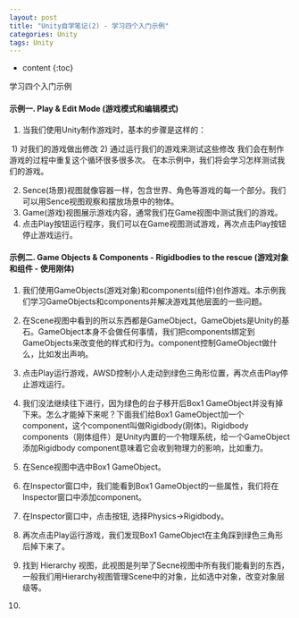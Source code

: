 ```yaml
---
layout: post
title: "Unity自学笔记(2) - 学习四个入门示例"
categories: Unity
tags: Unity
---
```


* content
{:toc}

学习四个入门示例

#### 示例一. Play & Edit Mode (游戏模式和编辑模式)
1. 当我们使用Unity制作游戏时，基本的步骤是这样的：

​	1) 对我们的游戏做出修改
	2) 通过运行我们的游戏来测试这些修改
我们会在制作游戏的过程中重复这个循环很多很多次。
在本示例中，我们将会学习怎样测试我们的游戏。

2. Sence(场景)视图就像容器一样，包含世界、角色等游戏的每一个部分。我们可以用Sence视图观察和摆放场景中的物体。
3. Game(游戏)视图展示游戏内容，通常我们在Game视图中测试我们的游戏。
4. 点击Play按钮运行程序，我们可以在Game视图测试游戏，再次点击Play按钮停止游戏运行。

#### 示例二. Game Objects & Components - Rigidbodies to the rescue (游戏对象和组件 - 使用刚体)
1. 我们使用GameObjects(游戏对象)和components(组件)创作游戏。本示例我们学习GameObjects和components并解决游戏其他层面的一些问题。

2. 在Scene视图中看到的所以东西都是GameObject，GameObjets是Unity的基石。GameObject本身不会做任何事情，我们把components绑定到GameObjects来改变他的样式和行为。component控制GameObject做什么，比如发出声响。
3. 点击Play运行游戏，AWSD控制小人走动到绿色三角形位置，再次点击Play停止游戏运行。
4. 我们没法继续往下进行，因为绿色的台子移开后Box1 GameObject并没有掉下来。怎么才能掉下来呢？下面我们给Box1 GameObject加一个component，这个component叫做Rigidbody(刚体)。Rigidbody components（刚体组件）是Unity内置的一个物理系统，给一个GameObject添加Rigidbody component意味着它会收到物理力的影响，比如重力。
5. 在Sence视图中选中Box1 GameObject。
6. 在Inspector窗口中，我们能看到Box1 GameObject的一些属性，我们将在Inspector窗口中添加component。
7. 在Inspector窗口中，点击<Add Component>按钮, 选择Physics->Rigidbody。
8. 再次点击Play运行游戏，我们发现Box1 GameObject在主角踩到绿色三角形后掉下来了。
9. 找到 Hierarchy 视图，此视图是列举了Secne视图中所有我们能看到的东西，一般我们用Hierarchy视图管理Scene中的对象，比如选中对象，改变对象层级等。
10. 